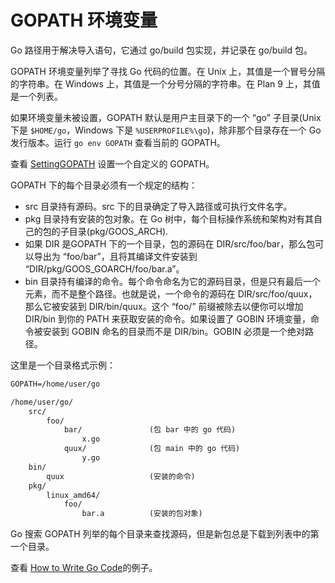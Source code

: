 # GOPATH 环境变量

Go 路径用于解决导入语句，它通过 go/build 包实现，并记录在 go/build 包。

GOPATH 环境变量列举了寻找 Go 代码的位置。在 Unix 上，其值是一个冒号分隔的字符串。在 Windows 上，其值是一个分号分隔的字符串。在 Plan 9 上，其值是一个列表。

如果环境变量未被设置，GOPATH 默认是用户主目录下的一个 “go” 子目录(Unix 下是 `$HOME/go`，Windows 下是 `%USERPROFILE%\go`)，除非那个目录存在一个 Go 发行版本。运行 `go env GOPATH` 查看当前的 GOPATH。

查看 [SettingGOPATH](../setgopath.md) 设置一个自定义的 GOPATH。

GOPATH 下的每个目录必须有一个规定的结构：

- src 目录持有源码。src 下的目录确定了导入路径或可执行文件名字。
- pkg 目录持有安装的包对象。在 Go 树中，每个目标操作系统和架构对有其自己的包的子目录(pkg/GOOS_ARCH).
- 如果 DIR 是GOPATH 下的一个目录，包的源码在 DIR/src/foo/bar，那么包可以导出为 “foo/bar”，且将其编译文件安装到 “DIR/pkg/GOOS_GOARCH/foo/bar.a”。
- bin 目录持有编译的命令。每个命令命名为它的源码目录，但是只有最后一个元素，而不是整个路径。也就是说，一个命令的源码在 DIR/src/foo/quux，那么它被安装到 DIR/bin/quux。这个 “foo/” 前缀被除去以便你可以增加 DIR/bin 到你的 PATH 来获取安装的命令。如果设置了 GOBIN 环境变量，命令被安装到 GOBIN 命名的目录而不是 DIR/bin。GOBIN 必须是一个绝对路径。

这里是一个目录格式示例：

```txt
GOPATH=/home/user/go

/home/user/go/
    src/
        foo/
            bar/               (包 bar 中的 go 代码)
                x.go
            quux/              (包 main 中的 go 代码)
                y.go
    bin/
        quux                   (安装的命令)
    pkg/
        linux_amd64/
            foo/
                bar.a          (安装的包对象)
```

Go 搜索 GOPATH 列举的每个目录来查找源码，但是新包总是下载到列表中的第一个目录。

查看 [How to Write Go Code](../golangdoc/code.md)的例子。
